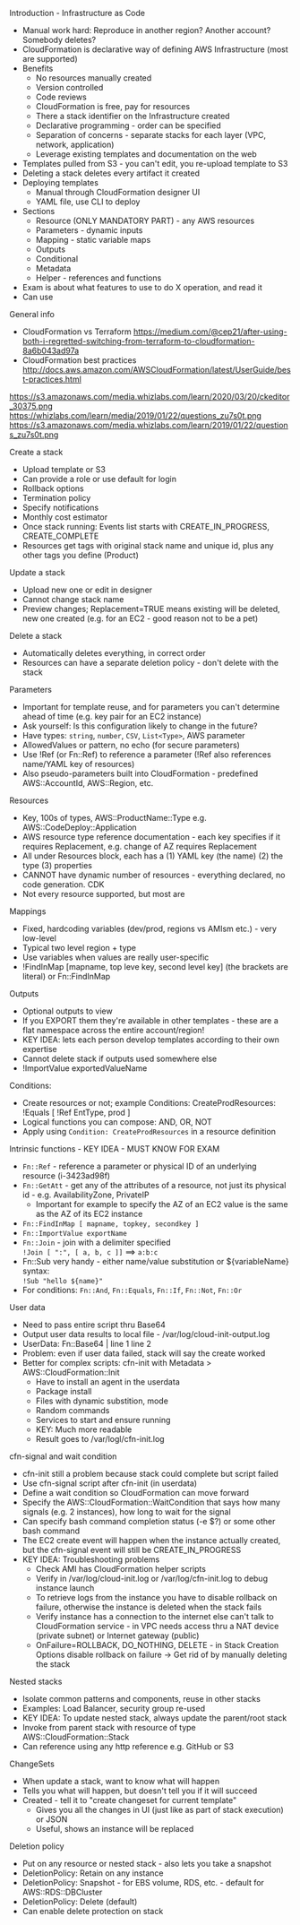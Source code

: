 Introduction - Infrastructure as Code
- Manual work hard: Reproduce in another region? Another account? Somebody deletes?
- CloudFormation is declarative way of defining AWS Infrastructure (most are supported)
- Benefits
  - No resources manually created
  - Version controlled
  - Code reviews
  - CloudFormation is free, pay for resources
  - There a stack identifier on the Infrastructure created
  - Declarative programming - order can be specified
  - Separation of concerns - separate stacks for each layer (VPC, network, application)
  - Leverage existing templates and documentation on the web
- Templates pulled from S3 - you can't edit, you re-upload template to S3
- Deleting a stack deletes every artifact it created
- Deploying templates
  - Manual through CloudFormation designer UI
  - YAML file, use CLI to deploy
- Sections
  - Resource (ONLY MANDATORY PART) - any AWS resources
  - Parameters - dynamic inputs
  - Mapping - static variable maps
  - Outputs
  - Conditional
  - Metadata
  - Helper - references and functions
- Exam is about what features to use to do X operation, and read it
- Can use 

General info
- CloudFormation vs Terraform https://medium.com/@cep21/after-using-both-i-regretted-switching-from-terraform-to-cloudformation-8a6b043ad97a
- CloudFormation best practices http://docs.aws.amazon.com/AWSCloudFormation/latest/UserGuide/best-practices.html

https://s3.amazonaws.com/media.whizlabs.com/learn/2020/03/20/ckeditor_30375.png
https://whizlabs.com/learn/media/2019/01/22/questions_zu7s0t.png
https://s3.amazonaws.com/media.whizlabs.com/learn/2019/01/22/questions_zu7s0t.png

Create a stack
- Upload template or S3
- Can provide a role or use default for login
- Rollback options
- Termination policy
- Specify notifications
- Monthly cost estimator
- Once stack running: Events list starts with CREATE_IN_PROGRESS, CREATE_COMPLETE
- Resources get tags with original stack name and unique id, plus any other tags you define (Product)

Update a stack
- Upload new one or edit in designer
- Cannot change stack name
- Preview changes; Replacement=TRUE means existing will be deleted, new one created (e.g. for an EC2 - good reason not to be a pet)

Delete a stack
- Automatically deletes everything, in correct order
- Resources can have a separate deletion policy - don't delete with the stack

Parameters
- Important for template reuse, and for parameters you can't determine ahead of time (e.g. key pair for an EC2 instance)
- Ask yourself: Is this configuration likely to change in the future? 
- Have types: `string`, `number`, `CSV`, `List<Type>`, AWS parameter
- AllowedValues or pattern, no echo (for secure parameters)
- Use !Ref (or Fn::Ref) to reference a parameter (!Ref also references name/YAML key of resources)
- Also pseudo-parameters built into CloudFormation - predefined AWS::AccountId, AWS::Region, etc.

Resources
- Key, 100s of types, AWS::ProductName::Type e.g. AWS::CodeDeploy::Application
- AWS resource type reference documentation - each key specifies if it requires Replacement, e.g. change of AZ requires Replacement
- All under Resources block, each has a (1) YAML key (the name) (2) the type (3) properties
- CANNOT have dynamic number of resources - everything declared, no code generation. CDK
- Not every resource supported, but most are

Mappings
- Fixed, hardcoding variables (dev/prod, regions vs AMIsm etc.) - very low-level
- Typical two level region + type
- Use variables when values are really user-specific
- !FindInMap [mapname, top leve key, second level key] (the brackets are literal) or Fn::FindInMap

Outputs
- Optional outputs to view
- If you EXPORT them they're available in other templates - these are a flat namespace across the entire account/region!
- KEY IDEA: lets each person develop templates according to their own expertise
- Cannot delete stack if outputs used somewhere else
- !ImportValue exportedValueName

Conditions:
- Create resources or not; example
    Conditions:
        CreateProdResources: !Equals [ !Ref EntType, prod ]
- Logical functions you can compose: AND, OR, NOT
- Apply using `Condition: CreateProdResources` in a resource definition

Intrinsic functions - KEY IDEA - MUST KNOW FOR EXAM
- `Fn::Ref` - reference a parameter or physical ID of an underlying resource (i-3423ad98f)
- `Fn::GetAtt` - get any of the attributes of a resource, not just its physical id - e.g. AvailabilityZone, PrivateIP
  - Important for example to specify the AZ of an EC2 value is the same as the AZ of its EC2 instance
- `Fn::FindInMap [ mapname, topkey, secondkey ]`
- `Fn::ImportValue exportName`
- `Fn::Join` - join with a delimiter specified \
`!Join [ ":", [ a, b, c ]]` ==> `a:b:c`
- Fn::Sub very handy - either name/value substitution or ${variableName} syntax: \
`!Sub "hello ${name}"`
- For conditions: `Fn::And`, `Fn::Equals`, `Fn::If`, `Fn::Not`, `Fn::Or`

User data 
- Need to pass entire script thru Base64
- Output user data results to local file - /var/log/cloud-init-output.log
- UserData:
    Fn::Base64 |
      line 1
      line 2
- Problem: even if user data failed, stack will say the create worked
- Better for complex scripts: cfn-init with Metadata > AWS::CloudFormation::Init
  - Have to install an agent in the userdata
  - Package install
  - Files with dynamic substition, mode
  - Random commands
  - Services to start and ensure running
  - KEY: Much more readable
  - Result goes to /var/logl/cfn-init.log 

cfn-signal and wait condition
- cfn-init still a problem because stack could complete but script failed
- Use cfn-signal script after cfn-init (in userdata)
- Define a wait condition so CloudFormation can move forward
- Specify the AWS::CloudFormation::WaitCondition that says how many signals (e.g. 2 instances), how long to wait for the signal
- Can specify bash command completion status (-e $?) or some other bash command
- The EC2 create event will happen when the instance actually created, but the cfn-signal event will still be CREATE_IN_PROGRESS
- KEY IDEA: Troubleshooting problems
  - Check AMI has CloudFormation helper scripts
  - Verify in /var/log/cloud-init.log or /var/log/cfn-init.log to debug instance launch
  - To retrieve logs from the instance you have to disable rollback on failure, otherwise the instance is deleted when the stack fails
  - Verify instance has a connection to the internet else can't talk to CloudFormation service - in VPC needs access thru a NAT device (private subnet) or Internet gateway (public)
  - OnFailure=ROLLBACK, DO_NOTHING, DELETE - in Stack Creation Options disable rollback on failure -> Get rid of by manually deleting the stack

Nested stacks
- Isolate common patterns and components, reuse in other stacks
- Examples: Load Balancer, security group re-used
- KEY IDEA: To update nested stack, always update the parent/root stack
- Invoke from parent stack with resource of type AWS::CloudFormation::Stack
- Can reference using any http reference e.g. GitHub or S3

ChangeSets
- When update a stack, want to know what will happen
- Tells you what will happen, but doesn't tell you if it will succeed
- Created - tell it to "create changeset for current template"
  - Gives you all the changes in UI (just like as part of stack execution) or JSON 
  - Useful, shows an instance will be replaced

Deletion policy
- Put on any resource or nested stack - also lets you take a snapshot
- DeletionPolicy: Retain on any instance
- DeletionPolicy: Snapshot - for EBS volume, RDS, etc. - default for AWS::RDS::DBCluster
- DeletionPolicy: Delete (default)
- Can enable delete protection on stack